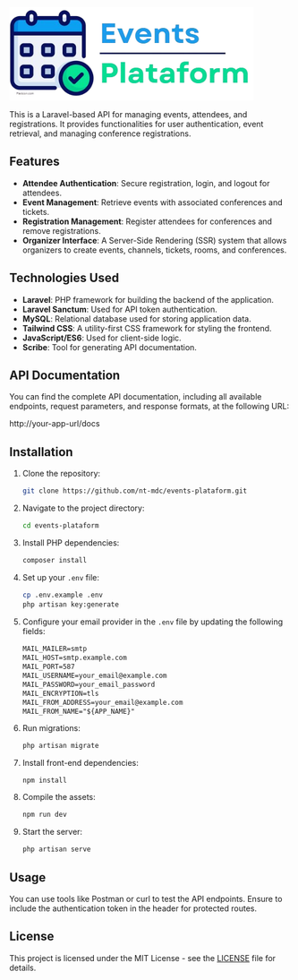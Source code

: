 ![Event Management](public/img/banner.png)

This is a Laravel-based API for managing events, attendees, and registrations. It provides functionalities for user authentication, event retrieval, and managing conference registrations.

## Features

- **Attendee Authentication**: Secure registration, login, and logout for attendees.
- **Event Management**: Retrieve events with associated conferences and tickets.
- **Registration Management**: Register attendees for conferences and remove registrations.
- **Organizer Interface**: A Server-Side Rendering (SSR) system that allows organizers to create events, channels, tickets, rooms, and conferences.

## Technologies Used

- **Laravel**: PHP framework for building the backend of the application.
- **Laravel Sanctum**: Used for API token authentication.
- **MySQL**: Relational database used for storing application data.
- **Tailwind CSS**: A utility-first CSS framework for styling the frontend.
- **JavaScript/ES6**: Used for client-side logic.
- **Scribe**: Tool for generating API documentation.

## API Documentation

You can find the complete API documentation, including all available endpoints, request parameters, and response formats, at the following URL:

http://your-app-url/docs

## Installation

1. Clone the repository:
   ```bash
   git clone https://github.com/nt-mdc/events-plataform.git
   ```

2. Navigate to the project directory:
   ```bash
   cd events-plataform
   ```

3. Install PHP dependencies:
   ```bash
   composer install
   ```

4. Set up your `.env` file:
   ```bash
   cp .env.example .env
   php artisan key:generate
   ```

5. Configure your email provider in the `.env` file by updating the following fields:
   ```dotenv
   MAIL_MAILER=smtp
   MAIL_HOST=smtp.example.com
   MAIL_PORT=587
   MAIL_USERNAME=your_email@example.com
   MAIL_PASSWORD=your_email_password
   MAIL_ENCRYPTION=tls
   MAIL_FROM_ADDRESS=your_email@example.com
   MAIL_FROM_NAME="${APP_NAME}"
   ```

6. Run migrations:
   ```bash
   php artisan migrate
   ```

7. Install front-end dependencies:
   ```bash
   npm install
   ```

8. Compile the assets:
   ```bash
   npm run dev
   ```

9. Start the server:
   ```bash
   php artisan serve
   ```
## Usage

You can use tools like Postman or curl to test the API endpoints. Ensure to include the authentication token in the header for protected routes.

## License

This project is licensed under the MIT License - see the [LICENSE](LICENSE) file for details.
